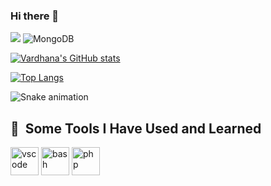 ### Hi there 👋

![](https://komarev.com/ghpvc/?username=Svhaa404)
![MongoDB](https://img.shields.io/badge/MongoDB-%234ea94b.svg?style=for-the-badge&logo=mongodb&logoColor=white)

[![Vardhana's GitHub stats](https://github-readme-stats.vercel.app/api?username=Svhaa404&show_icons=true&theme=radical)](https://github.com/Svhaa404/github-readme-stats)

[![Top Langs](https://github-readme-stats.vercel.app/api/top-langs/?username=Svhaa404&layout=compact)](https://github.com/Svhaa404/github-readme-stats)

![Snake animation](https://github.com/Svhaa404/Svhaa404/blob/output/github-contribution-grid-snake.svg)

<h2> 🚀 &nbsp;Some Tools I Have Used and Learned</h2>
<p align="left">
<img src="https://cdn.jsdelivr.net/gh/devicons/devicon/icons/vscode/vscode-original.svg" alt="vscode" width="45" height="45"/>
<img src="https://cdn.jsdelivr.net/gh/devicons/devicon/icons/bash/bash-original.svg" alt="bash" width="45" height="45"/>
<img src="https://cdn.jsdelivr.net/gh/devicons/devicon/icons/php/php-original.svg" alt="php" width="45" height="45"/>
</p>

<!--
**Svhaa404/Svhaa404** is a ✨ _special_ ✨ repository because its `README.md` (this file) appears on your GitHub profile.

Here are some ideas to get you started:

- 🔭 I’m currently working on ...
- 🌱 I’m currently learning ...
- 👯 I’m looking to collaborate on ...
- 🤔 I’m looking for help with ...
- 💬 Ask me about ...
- 📫 How to reach me: ...
- 😄 Pronouns: ...
- ⚡ Fun fact: ...
-->
